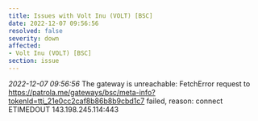 ```yaml
---
title: Issues with Volt Inu (VOLT) [BSC]
date: 2022-12-07 09:56:56
resolved: false
severity: down
affected:
- Volt Inu (VOLT) [BSC]
section: issue
---
```


*2022-12-07 09:56:56* The gateway is unreachable: FetchError request to https://patrola.me/gateways/bsc/meta-info?tokenId=tti_21e0cc2caf8b86b8b9cbd1c7 failed, reason: connect ETIMEDOUT 143.198.245.114:443